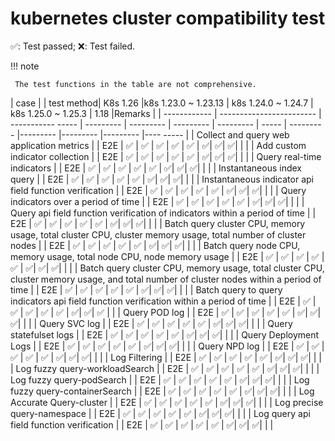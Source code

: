 # kubernetes cluster compatibility test

✅: Test passed; ❌: Test failed.

!!! note

     The test functions in the table are not comprehensive.

| case | | test method| K8s 1.26 |k8s 1.23.0 ~ 1.23.13 | k8s 1.24.0 ~ 1.24.7 | k8s 1.25.0 ~ 1.25.3 | 1.18 |Remarks |
| ------------ | ------------------------ | ----------- ----- | --------- | --------- | --------- | --------- | ----- | --------- |--------- |--------- |--------- |---- ----- |
| Collect and query web application metrics | | E2E | ✅ | ✅ | ✅ | ✅ | ✅ | ✅| ✅| ✅| | |
| Add custom indicator collection | | E2E | ✅ | ✅ | ✅ | ✅ | ✅ | ✅| ✅| ✅| | |
| Query real-time indicators | | E2E | ✅ | ✅ | ✅ | ✅ | ✅ | ✅| ✅| ✅| | |
| Instantaneous index query | | E2E | ✅ | ✅ | ✅ | ✅ | ✅ | ✅| ✅| ✅| | |
| Instantaneous indicator api field function verification | | E2E | ✅ | ✅ | ✅ | ✅ | ✅ | ✅| ✅| ✅| | |
| Query indicators over a period of time | | E2E | ✅ | ✅ | ✅ | ✅ | ✅ | ✅| ✅| ✅| | |
| Query api field function verification of indicators within a period of time | | E2E | ✅ | ✅ | ✅ | ✅ | ✅ | ✅| ✅| ✅| | |
| Batch query cluster CPU, memory usage, total cluster CPU, cluster memory usage, total number of cluster nodes | | E2E | ✅ | ✅ | ✅ | ✅ | ✅ | ✅| ✅| ✅| | |
| Batch query node CPU, memory usage, total node CPU, node memory usage | | E2E | ✅ | ✅ | ✅ | ✅ | ✅ | ✅| ✅| ✅| | |
| Batch query cluster CPU, memory usage, total cluster CPU, cluster memory usage, and total number of cluster nodes within a period of time | | E2E | ✅ | ✅ | ✅ | ✅ | ✅ | ✅| ✅| ✅| | |
| Batch query to query indicators api field function verification within a period of time | | E2E | ✅ | ✅ | ✅ | ✅ | ✅ | ✅| ✅| ✅ | |
| Query POD log | | E2E | ✅ | ✅ | ✅ | ✅ | ✅ | ✅| ✅| ✅| | |
| Query SVC log | | E2E | ✅ | ✅ | ✅ | ✅ | ✅ | ✅| ✅| ✅| | |
| Query statefulset logs | | E2E | ✅ | ✅ | ✅ | ✅ | ✅ | ✅| ✅| ✅| | |
| Query Deployment Logs | | E2E | ✅ | ✅ | ✅ | ✅ | ✅ | ✅| ✅| ✅| | |
| Query NPD log | | E2E | ✅ | ✅ | ✅ | ✅ | ✅ | ✅| ✅| ✅| | |
| Log Filtering | | E2E | ✅ | ✅ | ✅ | ✅ | ✅ | ✅| ✅| ✅| | |
| Log fuzzy query-workloadSearch | | E2E | ✅ | ✅ | ✅ | ✅ | ✅ | ✅| ✅| ✅| | |
| Log fuzzy query-podSearch | | E2E | ✅ | ✅ | ✅ | ✅ | ✅ | ✅| ✅| ✅| | |
| Log fuzzy query-containerSearch | | E2E | ✅ | ✅ | ✅ | ✅ | ✅ | ✅| ✅| ✅| | |
| Log Accurate Query-cluster | | E2E | ✅ | ✅ | ✅ | ✅ | ✅ | ✅| ✅| ✅| | |
| Log precise query-namespace | | E2E | ✅ | ✅ | ✅ | ✅ | ✅ | ✅| ✅| ✅| | |
| Log query api field function verification | | E2E | ✅ | ✅ | ✅ | ✅ | ✅ | ✅| ✅| ✅| | |